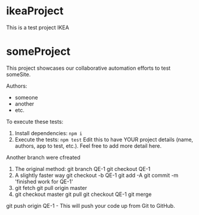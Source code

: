 # ikeaProject
This is a test project IKEA 

# someProject

This project showcases our collaborative automation efforts to test
someSite.

Authors:

- someone
- another
- etc.

To execute these tests:

1. Install dependencies: `npm i`
1. Execute the tests: `npm test`
Edit this to have YOUR project details (name, authors, app to test, etc.).
Feel free to add more detail here.

Another branch were cfreated
1. The original method: git branch QE-1 git checkout QE-1
2. A slightly faster way git checkout -b QE-1
git add -A git commit -m 'finished work for QE-1'
3. git fetch
git pull origin master
4. git checkout master
git pull
git checkout QE-1
git merge

git push origin QE-1 -  This will push your code up from Git to GitHub.


